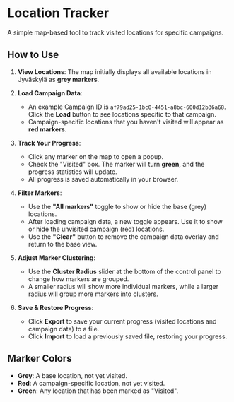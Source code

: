 # Location Tracker

A simple map-based tool to track visited locations for specific campaigns.

## How to Use

1.  **View Locations**: The map initially displays all available locations in Jyväskylä as **grey markers**.

2.  **Load Campaign Data**:
    *   An example Campaign ID is `af79ad25-1bc0-4451-a8bc-600d12b36a68`. Click the **Load** button to see locations specific to that campaign.
    *   Campaign-specific locations that you haven't visited will appear as **red markers**.

3.  **Track Your Progress**:
    *   Click any marker on the map to open a popup.
    *   Check the "Visited" box. The marker will turn **green**, and the progress statistics will update.
    *   All progress is saved automatically in your browser.

4.  **Filter Markers**:
    *   Use the **"All markers"** toggle to show or hide the base (grey) locations.
    *   After loading campaign data, a new toggle appears. Use it to show or hide the unvisited campaign (red) locations.
    *   Use the **"Clear"** button to remove the campaign data overlay and return to the base view.

5.  **Adjust Marker Clustering**:
    *   Use the **Cluster Radius** slider at the bottom of the control panel to change how markers are grouped.
    *   A smaller radius will show more individual markers, while a larger radius will group more markers into clusters.

6.  **Save & Restore Progress**:
    *   Click **Export** to save your current progress (visited locations and campaign data) to a file.
    *   Click **Import** to load a previously saved file, restoring your progress.

## Marker Colors

-   **Grey**: A base location, not yet visited.
-   **Red**: A campaign-specific location, not yet visited.
-   **Green**: Any location that has been marked as "Visited".